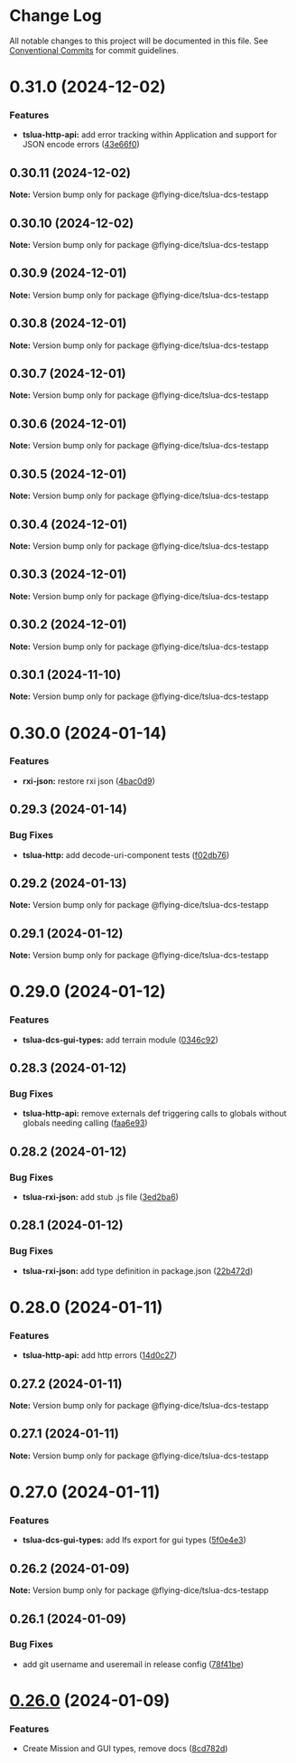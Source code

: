 # Change Log

All notable changes to this project will be documented in this file.
See [Conventional Commits](https://conventionalcommits.org) for commit guidelines.

# 0.31.0 (2024-12-02)


### Features

* **tslua-http-api:** add error tracking within Application and support for JSON encode errors ([43e66f0](https://github.com/flying-dice/tslua-dcs/commit/43e66f08bb764d97c471f8c1a14356ee96d3c870))





## 0.30.11 (2024-12-02)

**Note:** Version bump only for package @flying-dice/tslua-dcs-testapp





## 0.30.10 (2024-12-02)

**Note:** Version bump only for package @flying-dice/tslua-dcs-testapp





## 0.30.9 (2024-12-01)

**Note:** Version bump only for package @flying-dice/tslua-dcs-testapp





## 0.30.8 (2024-12-01)

**Note:** Version bump only for package @flying-dice/tslua-dcs-testapp





## 0.30.7 (2024-12-01)

**Note:** Version bump only for package @flying-dice/tslua-dcs-testapp





## 0.30.6 (2024-12-01)

**Note:** Version bump only for package @flying-dice/tslua-dcs-testapp





## 0.30.5 (2024-12-01)

**Note:** Version bump only for package @flying-dice/tslua-dcs-testapp





## 0.30.4 (2024-12-01)

**Note:** Version bump only for package @flying-dice/tslua-dcs-testapp





## 0.30.3 (2024-12-01)

**Note:** Version bump only for package @flying-dice/tslua-dcs-testapp





## 0.30.2 (2024-12-01)

**Note:** Version bump only for package @flying-dice/tslua-dcs-testapp





## 0.30.1 (2024-11-10)

**Note:** Version bump only for package @flying-dice/tslua-dcs-testapp





# 0.30.0 (2024-01-14)


### Features

* **rxi-json:** restore rxi json ([4bac0d9](https://github.com/flying-dice/tslua-dcs/commit/4bac0d93a6da0de598a246e96eb3411eeb41b29b))





## 0.29.3 (2024-01-14)


### Bug Fixes

* **tslua-http:** add decode-uri-component tests ([f02db76](https://github.com/flying-dice/tslua-dcs/commit/f02db761d6821041e2e53b69911a505b2c8ec909))





## 0.29.2 (2024-01-13)

**Note:** Version bump only for package @flying-dice/tslua-dcs-testapp





## 0.29.1 (2024-01-12)

**Note:** Version bump only for package @flying-dice/tslua-dcs-testapp





# 0.29.0 (2024-01-12)


### Features

* **tslua-dcs-gui-types:** add terrain module ([0346c92](https://github.com/flying-dice/tslua-dcs/commit/0346c9209bdcd5acb71109da1a79817a4dfc8ef8))





## 0.28.3 (2024-01-12)


### Bug Fixes

* **tslua-http-api:** remove externals def triggering calls to globals without globals needing calling ([faa6e93](https://github.com/flying-dice/tslua-dcs/commit/faa6e9357f30f743b2fbd067b205cffd255c3e99))





## 0.28.2 (2024-01-12)


### Bug Fixes

* **tslua-rxi-json:** add stub .js file ([3ed2ba6](https://github.com/flying-dice/tslua-dcs/commit/3ed2ba6e0a0e3402c10abce43cda3473e12c329e))





## 0.28.1 (2024-01-12)


### Bug Fixes

* **tslua-rxi-json:** add type definition in package.json ([22b472d](https://github.com/flying-dice/tslua-dcs/commit/22b472db79b6b8b26e973f6a04f70865ad3c3d94))





# 0.28.0 (2024-01-11)


### Features

* **tslua-http-api:** add http errors ([14d0c27](https://github.com/flying-dice/tslua-dcs/commit/14d0c273e02266e3c26704ac03bea6d4d1a7d6a8))





## 0.27.2 (2024-01-11)

**Note:** Version bump only for package @flying-dice/tslua-dcs-testapp





## 0.27.1 (2024-01-11)

**Note:** Version bump only for package @flying-dice/tslua-dcs-testapp





# 0.27.0 (2024-01-11)


### Features

* **tslua-dcs-gui-types:** add lfs export for gui types ([5f0e4e3](https://github.com/flying-dice/tslua-dcs/commit/5f0e4e3c98d22177dfb16c6c141c23927c8d5ca4))





## 0.26.2 (2024-01-09)

**Note:** Version bump only for package @flying-dice/tslua-dcs-testapp





## 0.26.1 (2024-01-09)


### Bug Fixes

* add git username and useremail in release config ([78f41be](https://github.com/flying-dice/tslua-dcs/commit/78f41becefb192643fcb3baf34a63c3a6f9554a7))





# [0.26.0](https://github.com/flying-dice/tslua-dcs/compare/v0.25.0...v0.26.0) (2024-01-09)


### Features

* Create Mission and GUI types, remove docs ([8cd782d](https://github.com/flying-dice/tslua-dcs/commit/8cd782d99804e35cab406420ce3093196dc28c10))
